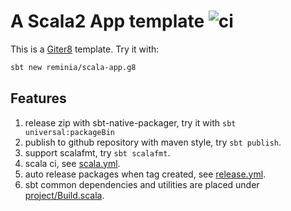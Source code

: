 # A Scala2 App template ![ci](https://github.com/reminia/scala-app.g8/actions/workflows/ci.yml/badge.svg)

This is a [Giter8](https://www.foundweekends.org/giter8/) template. Try it with:

```bash
sbt new reminia/scala-app.g8
```

## Features

1. release zip with sbt-native-packager, try it with `sbt universal:packageBin`
2. publish to github repository with maven style, try `sbt publish`.
3. support scalafmt, try `sbt scalafmt`.
4. scala ci, see [scala.yml](src/main/g8/.github/workflows/scala.yml).
5. auto release packages when tag created, see [release.yml](src/main/g8/.github/workflows/release.yml).
6. sbt common dependencies and utilities are placed under [project/Build.scala](src/main/g8/project/Build.scala).
